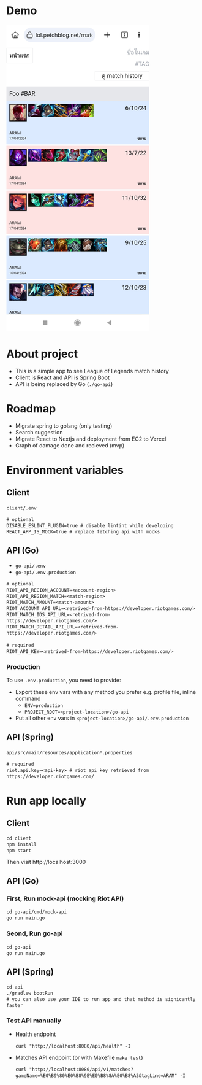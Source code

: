 # Demo

<img src="/demos/demo-1.jpg" alt="App demo" height="800px" />

# About project

- This is a simple app to see League of Legends match history
- Client is React and API is Spring Boot
- API is being replaced by Go (`./go-api`)

# Roadmap

- Migrate spring to golang (only testing)
- Search suggestion
- Migrate React to Nextjs and deployment from EC2 to Vercel
- Graph of damage done and recieved (mvp)

# Environment variables

## Client

`client/.env`

```
# optional
DISABLE_ESLINT_PLUGIN=true # disable lintint while developing
REACT_APP_IS_MOCK=true # replace fetching api with mocks
```

## API (Go)

- `go-api/.env`
- `go-api/.env.production`

```
# optional
RIOT_API_REGION_ACCOUNT=<account-region>
RIOT_API_REGION_MATCH=<match-region>
RIOT_MATCH_AMOUNT=<match-amount>
RIOT_ACCOUNT_API_URL=<retrived-from-https://developer.riotgames.com/>
RIOT_MATCH_IDS_API_URL=<retrived-from-https://developer.riotgames.com/>
RIOT_MATCH_DETAIL_API_URL=<retrived-from-https://developer.riotgames.com/>

# required
RIOT_API_KEY=<retrived-from-https://developer.riotgames.com/>
```

### Production

To use `.env.production`, you need to provide:

- Export these env vars with any method you prefer e.g. profile file, inline command
  - `ENV=production`
  - `PROJECT_ROOT=<project-location>/go-api`
- Put all other env vars in `<project-location>/go-api/.env.production`

## API (Spring)

`api/src/main/resources/application*.properties`

```
# required
riot.api.key=<api-key> # riot api key retrieved from https://developer.riotgames.com/
```

# Run app locally

## Client

```
cd client
npm install
npm start
```

Then visit http://localhost:3000

## API (Go)

### First, Run mock-api (mocking Riot API)
```
cd go-api/cmd/mock-api
go run main.go
```

### Seond, Run go-api
```
cd go-api
go run main.go
```

## API (Spring)

```
cd api
./gradlew bootRun
# you can also use your IDE to run app and that method is signicantly faster
```

### Test API manually

- Health endpoint
  ```
  curl "http://localhost:8080/api/health" -I
  ```
- Matches API endpoint (or with Makefile `make test`)
  ```
  curl "http://localhost:8080/api/v1/matches?gameName=%E0%B9%80%E0%B8%9E%E0%B8%8A%E0%B8%A3&tagLine=ARAM" -I
  ```
